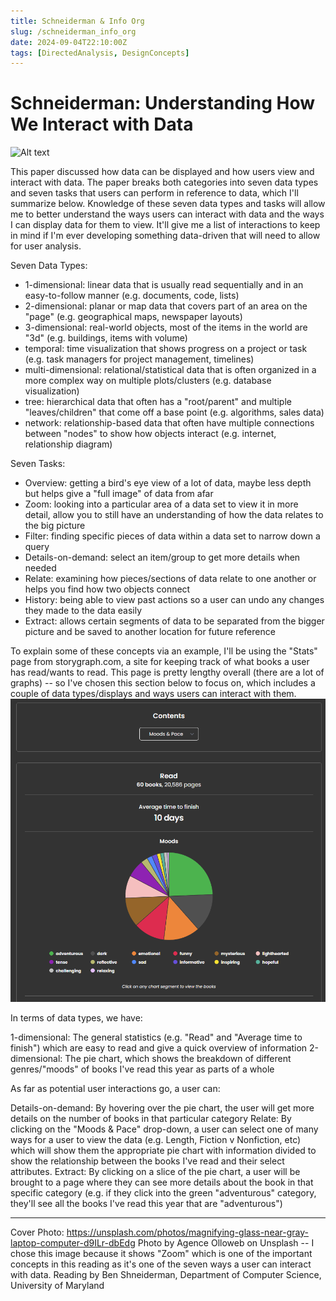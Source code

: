 ```yaml
---
title: Schneiderman & Info Org
slug: /schneiderman_info_org
date: 2024-09-04T22:10:00Z
tags: [DirectedAnalysis, DesignConcepts]
---
```


# Schneiderman: Understanding How We Interact with Data

![Alt text](https://images.unsplash.com/photo-1516382799247-87df95d790b7?q=80&w=2074&auto=format&fit=crop&ixlib=rb-4.0.3&ixid=M3wxMjA3fDB8MHxwaG90by1wYWdlfHx8fGVufDB8fHx8fA%3D%3D "magnify")


This paper discussed how data can be displayed and how users view and interact with data. The paper breaks both categories into seven data types and seven tasks that users can perform in reference to data, which I'll summarize below. Knowledge of these seven data types and tasks will allow me to better understand the ways users can interact with data and the ways I can display data for them to view. It'll give me a list of interactions to keep in mind if I'm ever developing something data-driven that will need to allow for user analysis.


Seven Data Types:

- 1-dimensional: linear data that is usually read sequentially and in an easy-to-follow manner (e.g. documents, code, lists)
- 2-dimensional: planar or map data that covers part of an area on the "page" (e.g. geographical maps, newspaper layouts)
- 3-dimensional: real-world objects, most of the items in the world are "3d" (e.g. buildings, items with volume)
- temporal: time visualization that shows progress on a project or task (e.g. task managers for project management, timelines)
- multi-dimensional: relational/statistical data that is often organized in a more complex way on multiple plots/clusters (e.g. database visualization)
- tree: hierarchical data that often has a "root/parent" and multiple "leaves/children" that come off a base point (e.g. algorithms, sales data)
- network: relationship-based data that often have multiple connections between "nodes" to show how objects interact (e.g. internet, relationship diagram)


Seven Tasks:

- Overview: getting a bird's eye view of a lot of data, maybe less depth but helps give a "full image" of data from afar
- Zoom: looking into a particular area of a data set to view it in more detail, allow you to still have an understanding of how the data relates to the big picture
- Filter: finding specific pieces of data within a data set to narrow down a query
- Details-on-demand: select an item/group to get more details when needed
- Relate: examining how pieces/sections of data relate to one another or helps you find how two objects connect
- History: being able to view past actions so a user can undo any changes they made to the data easily
- Extract: allows certain segments of data to be separated from the bigger picture and be saved to another location for future reference

To explain some of these concepts via an example, I'll be using the "Stats" page from storygraph.com, a site for keeping track of what books a user has read/wants to read. This page is pretty lengthy overall (there are a lot of graphs) -- so I've chosen this section below to focus on, which includes a couple of data types/displays and ways users can interact with them.
![Alt text](../static/img/strygph_stats_0904.png)

In terms of data types, we have:

1-dimensional: The general statistics (e.g. "Read" and "Average time to finish") which are easy to read and give a quick overview of information
2-dimensional: The pie chart, which shows the breakdown of different genres/"moods" of books I've read this year as parts of a whole

As far as potential user interactions go, a user can:

Details-on-demand: By hovering over the pie chart, the user will get more details on the number of books in that particular category
Relate: By clicking on the "Moods & Pace" drop-down, a user can select one of many ways for a user to view the data (e.g. Length, Fiction v Nonfiction, etc) which will show them the appropriate pie chart with information divided to show the relationship between the books I've read and their select attributes.
Extract: By clicking on a slice of the pie chart, a user will be brought to a page where they can see more details about the book in that specific category (e.g. if they click into the green "adventurous" category, they'll see all the books I've read this year that are "adventurous")

---

Cover Photo: https://unsplash.com/photos/magnifying-glass-near-gray-laptop-computer-d9ILr-dbEdg
Photo by Agence Olloweb on Unsplash -- I chose this image because it shows "Zoom" which is one of the important concepts in this reading as it's one of the seven ways a user can interact with data.
Reading by Ben Shneiderman, Department of Computer Science, University of Maryland